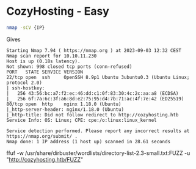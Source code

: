 # CozyHosting - Easy

```bash
nmap -sCV {IP}
```
Gives
```
Starting Nmap 7.94 ( https://nmap.org ) at 2023-09-03 12:32 CEST
Nmap scan report for 10.10.11.230
Host is up (0.18s latency).
Not shown: 998 closed tcp ports (conn-refused)
PORT   STATE SERVICE VERSION
22/tcp open  ssh     OpenSSH 8.9p1 Ubuntu 3ubuntu0.3 (Ubuntu Linux; protocol 2.0)
| ssh-hostkey:
|   256 43:56:bc:a7:f2:ec:46:dd:c1:0f:83:30:4c:2c:aa:a8 (ECDSA)
|_  256 6f:7a:6c:3f:a6:8d:e2:75:95:d4:7b:71:ac:4f:7e:42 (ED25519)
80/tcp open  http    nginx 1.18.0 (Ubuntu)
|_http-server-header: nginx/1.18.0 (Ubuntu)
|_http-title: Did not follow redirect to http://cozyhosting.htb
Service Info: OS: Linux; CPE: cpe:/o:linux:linux_kernel

Service detection performed. Please report any incorrect results at https://nmap.org/submit/ .
Nmap done: 1 IP address (1 host up) scanned in 28.61 seconds
```
ffuf -w /usr/share/dirbuster/wordlists/directory-list-2.3-small.txt:FUZZ -u "http://cozyhosting.htb/FUZZ"